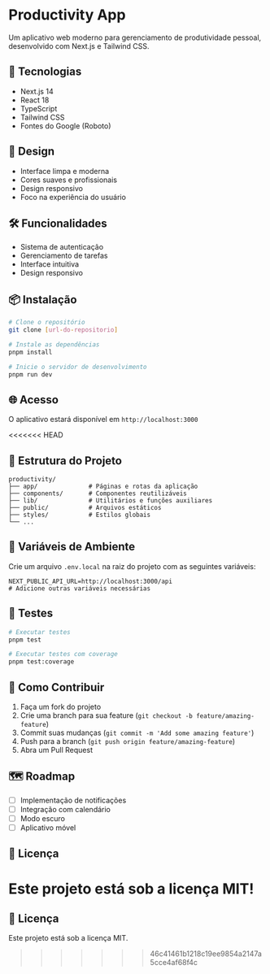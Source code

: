 # Productivity App

Um aplicativo web moderno para gerenciamento de produtividade pessoal, desenvolvido com Next.js e Tailwind CSS.

## 🚀 Tecnologias

- Next.js 14
- React 18
- TypeScript
- Tailwind CSS
- Fontes do Google (Roboto)

## 🎨 Design

- Interface limpa e moderna
- Cores suaves e profissionais
- Design responsivo
- Foco na experiência do usuário

## 🛠️ Funcionalidades

- Sistema de autenticação
- Gerenciamento de tarefas
- Interface intuitiva
- Design responsivo

## 📦 Instalação

```bash
# Clone o repositório
git clone [url-do-repositorio]

# Instale as dependências
pnpm install

# Inicie o servidor de desenvolvimento
pnpm run dev
```

## 🌐 Acesso

O aplicativo estará disponível em `http://localhost:3000`

<<<<<<< HEAD
## 📂 Estrutura do Projeto

```
productivity/
├── app/              # Páginas e rotas da aplicação
├── components/       # Componentes reutilizáveis
├── lib/              # Utilitários e funções auxiliares
├── public/           # Arquivos estáticos
├── styles/           # Estilos globais
└── ...
```

## 🔧 Variáveis de Ambiente

Crie um arquivo `.env.local` na raiz do projeto com as seguintes variáveis:

```
NEXT_PUBLIC_API_URL=http://localhost:3000/api
# Adicione outras variáveis necessárias
```

## 🧪 Testes

```bash
# Executar testes
pnpm test

# Executar testes com coverage
pnpm test:coverage
```

## 👥 Como Contribuir

1. Faça um fork do projeto
2. Crie uma branch para sua feature (`git checkout -b feature/amazing-feature`)
3. Commit suas mudanças (`git commit -m 'Add some amazing feature'`)
4. Push para a branch (`git push origin feature/amazing-feature`)
5. Abra um Pull Request

## 🗺️ Roadmap

- [ ] Implementação de notificações
- [ ] Integração com calendário
- [ ] Modo escuro
- [ ] Aplicativo móvel

## 📝 Licença

Este projeto está sob a licença MIT!
=======
## 📝 Licença

Este projeto está sob a licença MIT.
>>>>>>> 46c41461b1218c19ee9854a2147a5cce4af68f4c
